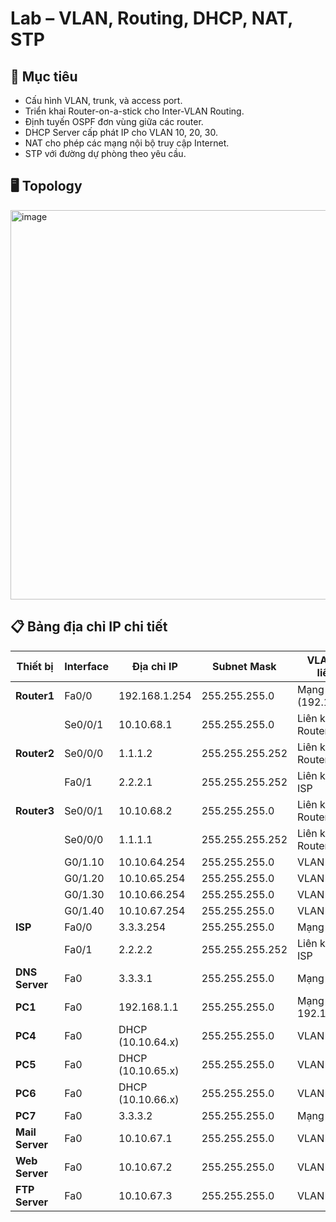 # Lab  – VLAN, Routing, DHCP, NAT, STP

## 🎯 Mục tiêu
- Cấu hình VLAN, trunk, và access port.
- Triển khai Router-on-a-stick cho Inter-VLAN Routing.
- Định tuyến OSPF đơn vùng giữa các router.
- DHCP Server cấp phát IP cho VLAN 10, 20, 30.
- NAT cho phép các mạng nội bộ truy cập Internet.
- STP với đường dự phòng theo yêu cầu.

## 🖥️ Topology
<img width="1506" height="623" alt="image" src="https://github.com/user-attachments/assets/a2d40270-c255-4d7d-b27f-dd3699a72b4f" />

## 📋 Bảng địa chỉ IP chi tiết

| Thiết bị       | Interface   | Địa chỉ IP         | Subnet Mask       | VLAN / Mạng liên quan           |
|----------------|-------------|--------------------|-------------------|-------------------------------|
| **Router1**    | Fa0/0       | 192.168.1.254      | 255.255.255.0     | Mạng LAN PC1 (192.168.1.0/24) |
|                | Se0/0/1     | 10.10.68.1         | 255.255.255.0     | Liên kết Router1-Router3       |
| **Router2**    | Se0/0/0     | 1.1.1.2            | 255.255.255.252   | Liên kết Router2-Router3       |
|                | Fa0/1       | 2.2.2.1            | 255.255.255.252   | Liên kết Router2-ISP           |
| **Router3**    | Se0/0/1     | 10.10.68.2         | 255.255.255.0     | Liên kết Router1-Router3       |
|                | Se0/0/0     | 1.1.1.1            | 255.255.255.252   | Liên kết Router2-Router3       |
|                | G0/1.10     | 10.10.64.254       | 255.255.255.0     | VLAN 10                       |
|                | G0/1.20     | 10.10.65.254       | 255.255.255.0     | VLAN 20                       |
|                | G0/1.30     | 10.10.66.254       | 255.255.255.0     | VLAN 30                       |
|                | G0/1.40     | 10.10.67.254       | 255.255.255.0     | VLAN 40                       |
| **ISP**        | Fa0/0       | 3.3.3.254          | 255.255.255.0     | Mạng Internet                 |
|                | Fa0/1       | 2.2.2.2            | 255.255.255.252   | Liên kết Router2-ISP          |
| **DNS Server** | Fa0         | 3.3.3.1            | 255.255.255.0     | Mạng Internet                 |
| **PC1**        | Fa0         | 192.168.1.1        | 255.255.255.0     | Mạng LAN 192.168.1.0/24       |
| **PC4**        | Fa0         | DHCP (10.10.64.x)  | 255.255.255.0     | VLAN 10                      |
| **PC5**        | Fa0         | DHCP (10.10.65.x)  | 255.255.255.0     | VLAN 20                      |
| **PC6**        | Fa0         | DHCP (10.10.66.x)  | 255.255.255.0     | VLAN 30                      |
| **PC7**        | Fa0         | 3.3.3.2            | 255.255.255.0     | Mạng Internet                 |
| **Mail Server**| Fa0         | 10.10.67.1         | 255.255.255.0     | VLAN 40                      |
| **Web Server** | Fa0         | 10.10.67.2         | 255.255.255.0     | VLAN 40                      |
| **FTP Server** | Fa0         | 10.10.67.3         | 255.255.255.0     | VLAN 40                      |
